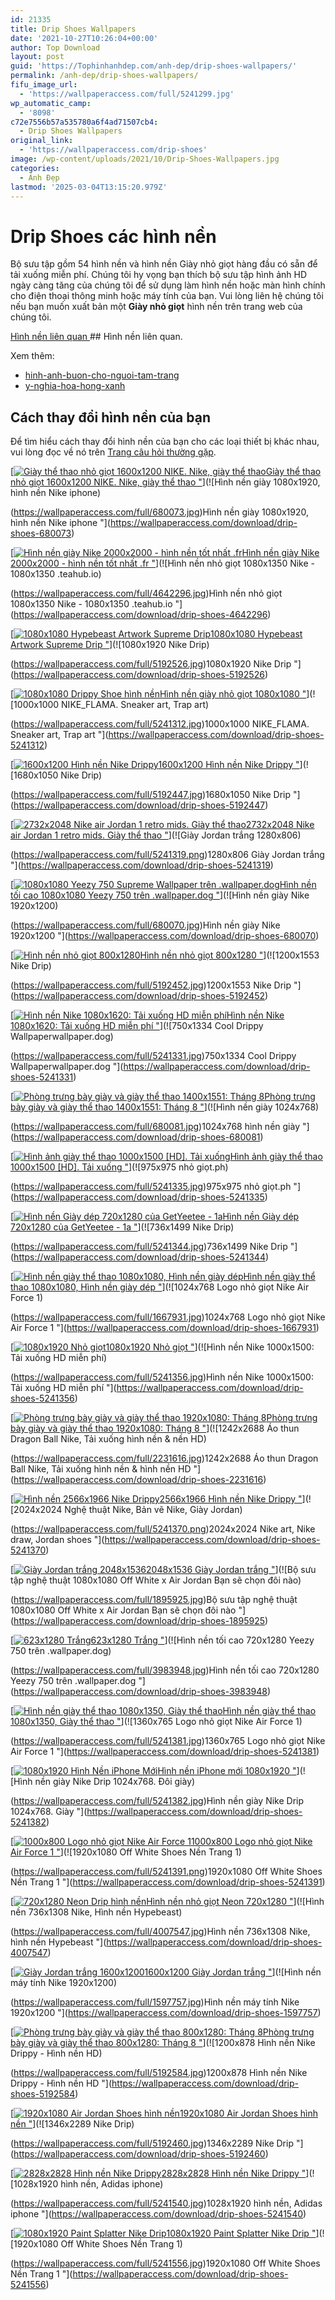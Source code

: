 ```yaml
---
id: 21335
title: Drip Shoes Wallpapers
date: '2021-10-27T10:26:04+00:00'
author: Top Download
layout: post
guid: 'https://Tophinhanhdep.com/anh-dep/drip-shoes-wallpapers/'
permalink: /anh-dep/drip-shoes-wallpapers/
fifu_image_url:
  - 'https://wallpaperaccess.com/full/5241299.jpg'
wp_automatic_camp:
  - '8098'
c72e7556b57a535780a6f4ad71507cb4:
  - Drip Shoes Wallpapers
original_link:
  - 'https://wallpaperaccess.com/drip-shoes'
image: /wp-content/uploads/2021/10/Drip-Shoes-Wallpapers.jpg
categories:
  - Ảnh Đẹp
lastmod: '2025-03-04T13:15:20.979Z'
---
```

# Drip Shoes các hình nền

Bộ sưu tập gồm 54 hình nền và hình nền Giày nhỏ giọt hàng đầu có sẵn để tải xuống miễn phí. Chúng tôi hy vọng bạn thích bộ sưu tập hình ảnh HD ngày càng tăng của chúng tôi để sử dụng làm hình nền hoặc màn hình chính cho điện thoại thông minh hoặc máy tính của bạn. Vui lòng liên hệ chúng tôi nếu bạn muốn xuất bản một **Giày nhỏ giọt** hình nền trên trang web của chúng tôi.

[Hình nền liên quan ](#related) ## Hình nền liên quan.

   
 Xem thêm:

   
- [hinh-anh-buon-cho-nguoi-tam-trang](https://tophinhanhdep.com/hinh-anh-buon/hinh-anh-buon-cho-nguoi-tam-trang/)
- [y-nghia-hoa-hong-xanh](https://tophinhanhdep.com/hoa-hong/y-nghia-hoa-hong-xanh/)

## Cách thay đổi hình nền của bạn

Để tìm hiểu cách thay đổi hình nền của bạn cho các loại thiết bị khác nhau, vui lòng đọc về nó trên [Trang câu hỏi thường gặp](https://tophinhanhdep.com/faq/).

  
[[![Giày thể thao nhỏ giọt 1600x1200 NIKE.  Nike, giày thể thao](https://wallpaperaccess.com/full/5241299.jpg)Giày thể thao nhỏ giọt 1600x1200 NIKE. Nike, giày thể thao "](https://wallpaperaccess.com/download/drip-shoes-5241299)](![Hình nền giày 1080x1920, hình nền Nike iphone)

(https://wallpaperaccess.com/full/680073.jpg)Hình nền giày 1080x1920, hình nền Nike iphone "](https://wallpaperaccess.com/download/drip-shoes-680073)

[[![Hình nền giày Nike 2000x2000 - hình nền tốt nhất .fr](https://wallpaperaccess.com/full/5241306.jpg)Hình nền giày Nike 2000x2000 - hình nền tốt nhất .fr "](https://wallpaperaccess.com/download/drip-shoes-5241306)](![Hình nền nhỏ giọt 1080x1350 Nike - 1080x1350 .teahub.io)

(https://wallpaperaccess.com/full/4642296.jpg)Hình nền nhỏ giọt 1080x1350 Nike - 1080x1350 .teahub.io "](https://wallpaperaccess.com/download/drip-shoes-4642296)

[[![1080x1080 Hypebeast Artwork Supreme Drip](https://wallpaperaccess.com/full/629318.jpg)1080x1080 Hypebeast Artwork Supreme Drip "](https://wallpaperaccess.com/download/drip-shoes-629318)](![1080x1920 Nike Drip)

(https://wallpaperaccess.com/full/5192526.jpg)1080x1920 Nike Drip "](https://wallpaperaccess.com/download/drip-shoes-5192526)

[[![1080x1080 Drippy Shoe hình nền](https://wallpaperaccess.com/full/4642321.jpg)Hình nền giày nhỏ giọt 1080x1080 "](https://wallpaperaccess.com/download/drip-shoes-4642321)](![1000x1000 NIKE_FLAMA.  Sneaker art, Trap art)

(https://wallpaperaccess.com/full/5241312.jpg)1000x1000 NIKE\_FLAMA. Sneaker art, Trap art "](https://wallpaperaccess.com/download/drip-shoes-5241312)

[[![1600x1200 Hình nền Nike Drippy](https://wallpaperaccess.com/full/5241316.png)1600x1200 Hình nền Nike Drippy "](https://wallpaperaccess.com/download/drip-shoes-5241316)](![1680x1050 Nike Drip)

(https://wallpaperaccess.com/full/5192447.jpg)1680x1050 Nike Drip "](https://wallpaperaccess.com/download/drip-shoes-5192447)

[[![2732x2048 Nike air Jordan 1 retro mids.  Giày thể thao](https://wallpaperaccess.com/full/5192497.jpg)2732x2048 Nike air Jordan 1 retro mids. Giày thể thao "](https://wallpaperaccess.com/download/drip-shoes-5192497)](![Giày Jordan trắng 1280x806)

(https://wallpaperaccess.com/full/5241319.png)1280x806 Giày Jordan trắng "](https://wallpaperaccess.com/download/drip-shoes-5241319)

[[![1080x1080 Yeezy 750 Supreme Wallpaper trên .wallpaper.dog](https://wallpaperaccess.com/full/5241323.jpg)Hình nền tối cao 1080x1080 Yeezy 750 trên .wallpaper.dog "](https://wallpaperaccess.com/download/drip-shoes-5241323)](![Hình nền giày Nike 1920x1200)

(https://wallpaperaccess.com/full/680070.jpg)Hình nền giày Nike 1920x1200 "](https://wallpaperaccess.com/download/drip-shoes-680070)

[[![Hình nền nhỏ giọt 800x1280](https://wallpaperaccess.com/full/3269555.jpg)Hình nền nhỏ giọt 800x1280 "](https://wallpaperaccess.com/download/drip-shoes-3269555)](![1200x1553 Nike Drip)

(https://wallpaperaccess.com/full/5192452.jpg)1200x1553 Nike Drip "](https://wallpaperaccess.com/download/drip-shoes-5192452)

[[![Hình nền Nike 1080x1620: Tải xuống HD miễn phí](https://wallpaperaccess.com/full/5241326.jpg)Hình nền Nike 1080x1620: Tải xuống HD miễn phí "](https://wallpaperaccess.com/download/drip-shoes-5241326)](![750x1334 Cool Drippy Wallpaperwallpaper.dog)

(https://wallpaperaccess.com/full/5241331.jpg)750x1334 Cool Drippy Wallpaperwallpaper.dog "](https://wallpaperaccess.com/download/drip-shoes-5241331)

[[![Phòng trưng bày giày và giày thể thao 1400x1551: Tháng 8](https://wallpaperaccess.com/full/2481282.jpg)Phòng trưng bày giày và giày thể thao 1400x1551: Tháng 8 "](https://wallpaperaccess.com/download/drip-shoes-2481282)](![Hình nền giày 1024x768)

(https://wallpaperaccess.com/full/680081.jpg)1024x768 hình nền giày "](https://wallpaperaccess.com/download/drip-shoes-680081)

[[![Hình ảnh giày thể thao 1000x1500 [HD].  Tải xuống](https://wallpaperaccess.com/full/5241333.jpg)Hình ảnh giày thể thao 1000x1500 \[HD\]. Tải xuống "](https://wallpaperaccess.com/download/drip-shoes-5241333)](![975x975 nhỏ giọt.ph)

(https://wallpaperaccess.com/full/5241335.jpg)975x975 nhỏ giọt.ph "](https://wallpaperaccess.com/download/drip-shoes-5241335)

[[![Hình nền Giày dép 720x1280 của GetYeetee - 1a](https://wallpaperaccess.com/full/5241336.jpg)Hình nền Giày dép 720x1280 của GetYeetee - 1a "](https://wallpaperaccess.com/download/drip-shoes-5241336)](![736x1499 Nike Drip)

(https://wallpaperaccess.com/full/5241344.jpg)736x1499 Nike Drip "](https://wallpaperaccess.com/download/drip-shoes-5241344)

[[![Hình nền giày thể thao 1080x1080, Hình nền giày dép](https://wallpaperaccess.com/full/5241350.jpg)Hình nền giày thể thao 1080x1080, Hình nền giày dép "](https://wallpaperaccess.com/download/drip-shoes-5241350)](![1024x768 Logo nhỏ giọt Nike Air Force 1)

(https://wallpaperaccess.com/full/1667931.jpg)1024x768 Logo nhỏ giọt Nike Air Force 1 "](https://wallpaperaccess.com/download/drip-shoes-1667931)

[[![1080x1920 Nhỏ giọt](https://wallpaperaccess.com/full/4642273.jpg)1080x1920 Nhỏ giọt "](https://wallpaperaccess.com/download/drip-shoes-4642273)](![Hình nền Nike 1000x1500: Tải xuống HD miễn phí)

(https://wallpaperaccess.com/full/5241356.jpg)Hình nền Nike 1000x1500: Tải xuống HD miễn phí "](https://wallpaperaccess.com/download/drip-shoes-5241356)

[[![Phòng trưng bày giày và giày thể thao 1920x1080: Tháng 8](https://wallpaperaccess.com/full/5241357.jpg)Phòng trưng bày giày và giày thể thao 1920x1080: Tháng 8 "](https://wallpaperaccess.com/download/drip-shoes-5241357)](![1242x2688 Áo thun Dragon Ball Nike, Tải xuống hình nền & nền HD)

(https://wallpaperaccess.com/full/2231616.jpg)1242x2688 Áo thun Dragon Ball Nike, Tải xuống hình nền &amp; hình nền HD "](https://wallpaperaccess.com/download/drip-shoes-2231616)

[[![Hình nền 2566x1966 Nike Drippy](https://wallpaperaccess.com/full/5192566.jpg)2566x1966 Hình nền Nike Drippy "](https://wallpaperaccess.com/download/drip-shoes-5192566)](![2024x2024 Nghệ thuật Nike, Bản vẽ Nike, Giày Jordan)

(https://wallpaperaccess.com/full/5241370.png)2024x2024 Nike art, Nike draw, Jordan shoes "](https://wallpaperaccess.com/download/drip-shoes-5241370)

[[![Giày Jordan trắng 2048x1536](https://wallpaperaccess.com/full/5241372.png)2048x1536 Giày Jordan trắng "](https://wallpaperaccess.com/download/drip-shoes-5241372)](![Bộ sưu tập nghệ thuật 1080x1080 Off White x Air Jordan Bạn sẽ chọn đôi nào)

(https://wallpaperaccess.com/full/1895925.jpg)Bộ sưu tập nghệ thuật 1080x1080 Off White x Air Jordan Bạn sẽ chọn đôi nào "](https://wallpaperaccess.com/download/drip-shoes-1895925)

[[![623x1280 Trắng](https://wallpaperaccess.com/full/5241375.jpg)623x1280 Trắng "](https://wallpaperaccess.com/download/drip-shoes-5241375)](![Hình nền tối cao 720x1280 Yeezy 750 trên .wallpaper.dog)

(https://wallpaperaccess.com/full/3983948.jpg)Hình nền tối cao 720x1280 Yeezy 750 trên .wallpaper.dog "](https://wallpaperaccess.com/download/drip-shoes-3983948)

[[![Hình nền giày thể thao 1080x1350, Giày thể thao](https://wallpaperaccess.com/full/5241378.jpg)Hình nền giày thể thao 1080x1350, Giày thể thao "](https://wallpaperaccess.com/download/drip-shoes-5241378)](![1360x765 Logo nhỏ giọt Nike Air Force 1)

(https://wallpaperaccess.com/full/5241381.jpg)1360x765 Logo nhỏ giọt Nike Air Force 1 "](https://wallpaperaccess.com/download/drip-shoes-5241381)

[[![1080x1920 Hình Nền iPhone Mới](https://wallpaperaccess.com/full/2246062.jpg)Hình nền iPhone mới 1080x1920 "](https://wallpaperaccess.com/download/drip-shoes-2246062)](![Hình nền giày Nike Drip 1024x768.  Đôi giày)

(https://wallpaperaccess.com/full/5241382.jpg)Hình nền giày Nike Drip 1024x768. Giày "](https://wallpaperaccess.com/download/drip-shoes-5241382)

[[![1000x800 Logo nhỏ giọt Nike Air Force 1](https://wallpaperaccess.com/full/5241390.jpg)1000x800 Logo nhỏ giọt Nike Air Force 1 "](https://wallpaperaccess.com/download/drip-shoes-5241390)](![1920x1080 Off White Shoes Nền Trang 1)

(https://wallpaperaccess.com/full/5241391.png)1920x1080 Off White Shoes Nền Trang 1 "](https://wallpaperaccess.com/download/drip-shoes-5241391)

[[![720x1280 Neon Drip hình nền](https://wallpaperaccess.com/full/1518472.jpg)Hình nền nhỏ giọt Neon 720x1280 "](https://wallpaperaccess.com/download/drip-shoes-1518472)](![Hình nền 736x1308 Nike, Hình nền Hypebeast)

(https://wallpaperaccess.com/full/4007547.jpg)Hình nền 736x1308 Nike, hình nền Hypebeast "](https://wallpaperaccess.com/download/drip-shoes-4007547)

[[![Giày Jordan trắng 1600x1200](https://wallpaperaccess.com/full/4524371.png)1600x1200 Giày Jordan trắng "](https://wallpaperaccess.com/download/drip-shoes-4524371)](![Hình nền máy tính Nike 1920x1200)

(https://wallpaperaccess.com/full/1597757.jpg)Hình nền máy tính Nike 1920x1200 "](https://wallpaperaccess.com/download/drip-shoes-1597757)

[[![Phòng trưng bày giày và giày thể thao 800x1280: Tháng 8](https://wallpaperaccess.com/full/5241535.jpg)Phòng trưng bày giày và giày thể thao 800x1280: Tháng 8 "](https://wallpaperaccess.com/download/drip-shoes-5241535)](![1200x878 Hình nền Nike Drippy - Hình nền HD)

(https://wallpaperaccess.com/full/5192584.jpg)1200x878 Hình nền Nike Drippy - Hình nền HD "](https://wallpaperaccess.com/download/drip-shoes-5192584)

[[![1920x1080 Air Jordan Shoes hình nền](https://wallpaperaccess.com/full/680065.jpg)1920x1080 Air Jordan Shoes hình nền "](https://wallpaperaccess.com/download/drip-shoes-680065)](![1346x2289 Nike Drip)

(https://wallpaperaccess.com/full/5192460.jpg)1346x2289 Nike Drip "](https://wallpaperaccess.com/download/drip-shoes-5192460)

[[![2828x2828 Hình nền Nike Drippy](https://wallpaperaccess.com/full/3732807.jpg)2828x2828 Hình nền Nike Drippy "](https://wallpaperaccess.com/download/drip-shoes-3732807)](![1028x1920 hình nền, Adidas iphone)

(https://wallpaperaccess.com/full/5241540.jpg)1028x1920 hình nền, Adidas iphone "](https://wallpaperaccess.com/download/drip-shoes-5241540)

[[![1080x1920 Paint Splatter Nike Drip](https://wallpaperaccess.com/full/5241553.jpg)1080x1920 Paint Splatter Nike Drip "](https://wallpaperaccess.com/download/drip-shoes-5241553)](![1920x1080 Off White Shoes Nền Trang 1)

(https://wallpaperaccess.com/full/5241556.jpg)1920x1080 Off White Shoes Nền Trang 1 "](https://wallpaperaccess.com/download/drip-shoes-5241556)
